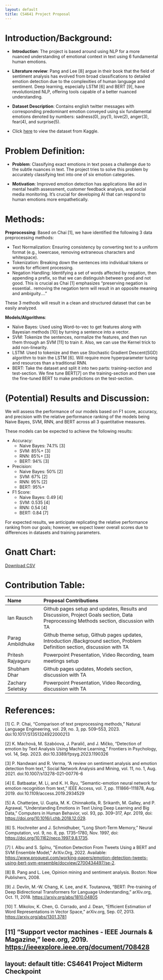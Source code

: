 ```yaml
---
layout: default
title: CS4641 Project Proposal
---
```


# Introduction/Background:

- **Introduction**: The project is based around using NLP for a more nuanced understanding of emotional context in text using 6 fundamental human emotions.
- **Literature review**: Pang and Lee [8] argue in their book that the field of sentiment analysis has evolved from broad classifications to detailed emotion detection due to the complexities of human language and sentiment. Deep learning, especially LSTM [6] and BERT [9], have revolutionized NLP, offering tools capable of a better nuanced understanding.
- **Dataset Description**: Contains english twitter messages with corresponding predominant emotion conveyed using six fundamental emotions denoted by numbers:
  sadness(0), joy(1), love(2), anger(3), fear(4), and surprise(5).

- Click [here](https://www.kaggle.com/datasets/nelgiriyewithana/emotions) to view the dataset from Kaggle.

# Problem Definition:

- **Problem**: Classifying exact emotions in text poses a challenge due to the subtle nuances in text. The project tries to solve this problem by accurately classifying text into one of six emotion categories.

- **Motivation**: Improved emotion detection has applications like aid in mental health assessment, customer feedback analysis, and social media monitoring. It’s crucial for developing AI that can respond to human emotions more empathetically.

# Methods:

**Preprocessing**: Based on Chai [1], we have identified the following 3 data preprocessing methods:

- Text Normalization: Ensuring consistency by converting text to a uniform format (e.g., lowercase, removing extraneous characters and whitespace).
- Tokenization: Breaking down the sentences into individual tokens or words for efficient processing.
- Negation Handling: Identifying a set of words affected by negation, then appending a prefix, so that we can distinguish between good and not good. This is crucial as Chai [1] emphasizes “preserving negation is essential.. removing the negation term will result in an opposite meaning and ambiguity….”

These 3 methods will result in a clean and structured dataset that can be easily analyzed.

**Models/Algorithms**:

- Naïve Bayes: Used using Word-to-vec to get features along with Bayesian methods [10] by turning a sentence into a vector.
- SVM: Tokenize the sentences, normalize the features, and then run them through an SVM [11] to train it. Also, we can use the Kernel trick to add non-linearity.
- LSTM: Used to tokenize and then use Stochastic Gradient Descent(SGD) algorithm to train the LSTM [6]. Will require more hyperparameter tuning and resources than a traditional RNN.
- BERT: Take the dataset and split it into two parts: training-section and test-section. We fine tune BERT[7] on the training-section and then use the fine-tuned BERT to make predictions on the test-section.

# (Potential) Results and Discussion:

We will assess the performance of our models based on F1 score, accuracy, and precision with the relative performance ranking of the models being Naive Bayes, SVM, RNN, and BERT across all 3 quantitative measures.

These models can be expected to achieve the following results:

- Accuracy:
  - Naive Bayes: 74.1% [3]
  - SVM: 85%+ [3]
  - RNN: 85%+ [3]
  - BERT: 94% [3]
- Precision:
  - Naive Bayes: 50% [2]
  - SVM: 67% [2]
  - RNN: 95% [2]
  - BERT: 95%+
- F1 Score:
  - Naive Bayes: 0.49 [4]
  - SVM: 0.535 [4]
  - RNN: 0.54 [4]
  - BERT: 0.84 [7]

For expected results, we anticipate replicating the relative performance ranking from our goals; however, we expect lower overall scores due to differences in datasets and training parameters.

# Gnatt Chart:

[Download CSV](UpdatedGanttChart.xlsx)

# Contribution Table:

| Name              | Proposal Contributions                                                                                                                |
| :---------------- | :------------------------------------------------------------------------------------------------------------------------------------ |
| Ian Rausch        | Github pages setup and updates, Results and Discussion, Project Goals section, Data Preprocessing Methods section, discussion with TA |
| Parag Ambildhuke  | Github theme setup, Github pages updates, Introduction /Background section, Problem Definition section, discussion with TA            |
| Pritesh Rajyaguru | Powerpoint Presentation, Video Recording, team meetings setup                                                                         |
| Shubham Dhar      | Github pages updates, Models section, discussion with TA                                                                              |
| Zachary Seletsky  | Powerpoint Presentation, Video Recording, discussion with TA                                                                          |

# References:

[1] C. P. Chai, “Comparison of text preprocessing methods,” Natural Language Engineering, vol. 29, no. 3, pp. 509–553, 2023. doi:10.1017/S1351324922000213

[2] K. Machová, M. Szabóova, J. Paralič, and J. Mičko, “Detection of emotion by Text Analysis Using Machine Learning,” Frontiers in Psychology, vol. 14, Sep. 2023. doi:10.3389/fpsyg.2023.1190326

[3] P. Nandwani and R. Verma, “A review on sentiment analysis and emotion detection from text,” Social Network Analysis and Mining, vol. 11, no. 1, Aug. 2021. doi:10.1007/s13278-021-00776-6

[4] E. Batbaatar, M. Li, and K. H. Ryu, “Semantic-emotion neural network for emotion recognition from text,” IEEE Access, vol. 7, pp. 111866–111878, Aug. 2019. doi:10.1109/access.2019.2934529

[5] A. Chatterjee, U. Gupta, M. K. Chinnakotla, R. Srikanth, M. Galley, and P. Agrawal, “Understanding Emotions in Text Using Deep Learning and Big Data,” Computers in Human Behavior, vol. 93, pp. 309–317, Apr. 2019, doi: https://doi.org/10.1016/j.chb.2018.12.029.

[6] S. Hochreiter and J. Schmidhuber, “Long Short-Term Memory,” Neural Computation, vol. 9, no. 8, pp. 1735–1780, Nov. 1997, doi: https://doi.org/10.1162/neco.1997.9.8.1735.

[7] I. Albu and S. Spînu, "Emotion Detection From Tweets Using a BERT and SVM Ensemble Model," ArXiv.Org, 2022. Available: https://www.proquest.com/working-papers/emotion-detection-tweets-using-bert-svm-ensemble/docview/2700434497/se-2.

[8] B. Pang and L. Lee, Opinion mining and sentiment analysis. Boston: Now Publishers, 2008.

[9] J. Devlin, M.-W. Chang, K. Lee, and K. Toutanova, “BERT: Pre-training of Deep Bidirectional Transformers for Language Understanding,” arXiv.org, Oct. 11, 2018. https://arxiv.org/abs/1810.04805

‌[10] T. Mikolov, K. Chen, G. Corrado, and J. Dean, “Efficient Estimation of Word Representations in Vector Space,” arXiv.org, Sep. 07, 2013. https://arxiv.org/abs/1301.3781

[11] “Support vector machines - IEEE Journals & Magazine,” Ieee.org, 2019. https://ieeexplore.ieee.org/document/708428
------------------------------------------------------------------------------------------------------------------------------------------------------------------------------------------------
layout: default
title: CS4641 Project Midterm Checkpoint
---

